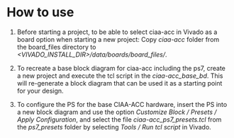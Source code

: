 # How to use

1) Before starting a project, to be able to select ciaa-acc in Vivado as a board option when starting a new project:
Copy *ciaa-acc* folder from the board_files directory to *<VIVADO_INSTALL_DIR>/data/boards/board_files/*.

2) To recreate a base block diagram for ciaa-acc including the ps7, create a new project and execute the tcl script in the *ciaa-acc_base_bd*. This will re-generate a block diagram that can be used it as a starting point for your design.

3) To configure the PS for the base CIAA-ACC hardware, insert the PS into a new block diagram and use the option  *Customize Block / Presets / Apply Configuration*, and select the file *ciaa-acc_ps7_presets.tcl* from the *ps7_presets* folder by selecting *Tools / Run tcl script* in Vivado.

